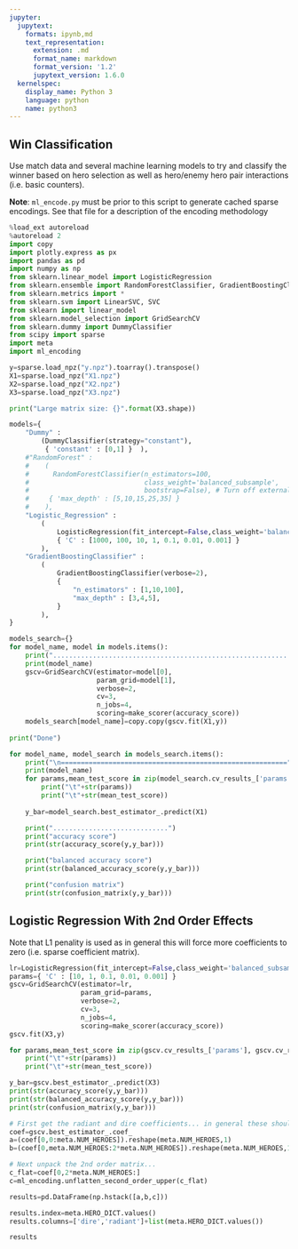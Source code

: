 ```yaml
---
jupyter:
  jupytext:
    formats: ipynb,md
    text_representation:
      extension: .md
      format_name: markdown
      format_version: '1.2'
      jupytext_version: 1.6.0
  kernelspec:
    display_name: Python 3
    language: python
    name: python3
---
```


## Win Classification

Use match data and several machine learning models to try and classify the winner based on hero selection 
as well as hero/enemy hero pair interactions (i.e. basic counters).

**Note**: `ml_encode.py` must be prior to this script to generate cached sparse encodings. See that file for 
a description of the encoding methodology

```python
%load_ext autoreload
%autoreload 2
import copy
import plotly.express as px
import pandas as pd
import numpy as np
from sklearn.linear_model import LogisticRegression
from sklearn.ensemble import RandomForestClassifier, GradientBoostingClassifier
from sklearn.metrics import *
from sklearn.svm import LinearSVC, SVC
from sklearn import linear_model
from sklearn.model_selection import GridSearchCV
from sklearn.dummy import DummyClassifier
from scipy import sparse
import meta
import ml_encoding
```

```python
y=sparse.load_npz("y.npz").toarray().transpose()
X1=sparse.load_npz("X1.npz")
X2=sparse.load_npz("X2.npz")
X3=sparse.load_npz("X3.npz")

print("Large matrix size: {}".format(X3.shape))
```

```python
models={
    "Dummy" : 
        (DummyClassifier(strategy="constant"),
         { 'constant' : [0,1] }  ),
    #"RandomForest" :
    #    (           
    #      RandomForestClassifier(n_estimators=100,                                  
    #                             class_weight='balanced_subsample',
    #                             bootstrap=False), # Turn off external CV
    #     { 'max_depth' : [5,10,15,25,35] }
    #    ),
    "Logistic_Regression" :
        (
            LogisticRegression(fit_intercept=False,class_weight='balanced_subsample'),
            { 'C' : [1000, 100, 10, 1, 0.1, 0.01, 0.001] }
        ),
    "GradientBoostingClassifier" :
        (
            GradientBoostingClassifier(verbose=2),
            {
                "n_estimators" : [1,10,100],
                "max_depth" : [3,4,5],
            }
        ),    
}
```

```python
models_search={}
for model_name, model in models.items():
    print("............................................................")
    print(model_name)
    gscv=GridSearchCV(estimator=model[0], 
                      param_grid=model[1],
                      verbose=2,
                      cv=3,
                      n_jobs=4,
                      scoring=make_scorer(accuracy_score))
    models_search[model_name]=copy.copy(gscv.fit(X1,y))
        
print("Done")
```

```python
for model_name, model_search in models_search.items():
    print("\n=========================================================")
    print(model_name)
    for params,mean_test_score in zip(model_search.cv_results_['params'], model_search.cv_results_['mean_test_score']):    
        print("\t"+str(params))
        print("\t"+str(mean_test_score))
        
    y_bar=model_search.best_estimator_.predict(X1)

    print(".............................")
    print("accuracy score")
    print(str(accuracy_score(y,y_bar)))

    print("balanced accuracy score")
    print(str(balanced_accuracy_score(y,y_bar)))

    print("confusion matrix")
    print(str(confusion_matrix(y,y_bar)))
```
## Logistic Regression With 2nd Order Effects

Note that L1 penality is used as in general this will force more coefficients to zero (i.e. sparse coefficient matrix).

```python
lr=LogisticRegression(fit_intercept=False,class_weight='balanced_subsample',penalty='l1', solver='saga')
params={ 'C' : [10, 1, 0.1, 0.01, 0.001] }    
gscv=GridSearchCV(estimator=lr, 
                  param_grid=params,
                  verbose=2,
                  cv=3,
                  n_jobs=4,
                  scoring=make_scorer(accuracy_score))
gscv.fit(X3,y)
```

```python
for params,mean_test_score in zip(gscv.cv_results_['params'], gscv.cv_results_['mean_test_score']):    
    print("\t"+str(params))
    print("\t"+str(mean_test_score))

y_bar=gscv.best_estimator_.predict(X3)
print(str(accuracy_score(y,y_bar)))
print(str(balanced_accuracy_score(y,y_bar)))
print(str(confusion_matrix(y,y_bar)))
```

```python
# First get the radiant and dire coefficients... in general these should be similar
coef=gscv.best_estimator_.coef_
a=(coef[0,0:meta.NUM_HEROES]).reshape(meta.NUM_HEROES,1)
b=(coef[0,meta.NUM_HEROES:2*meta.NUM_HEROES]).reshape(meta.NUM_HEROES,1)
```

```python
# Next unpack the 2nd order matrix...
c_flat=coef[0,2*meta.NUM_HEROES:]
c=ml_encoding.unflatten_second_order_upper(c_flat)
```

```python
results=pd.DataFrame(np.hstack([a,b,c]))
```

```python
results.index=meta.HERO_DICT.values()
results.columns=['dire','radiant']+list(meta.HERO_DICT.values())
```

```python
results
```

```python

```
